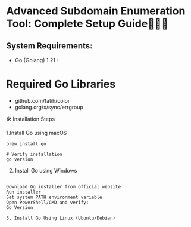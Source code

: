 # **Advanced Subdomain Enumeration Tool: Complete Setup Guide🕵️‍♂️🌐**

## System Requirements:

- Go (Golang) 1.21+



# Required Go Libraries

- github.com/fatih/color
- golang.org/x/sync/errgroup

🛠 Installation Steps

1.Install Go using macOS





``` # Using Homebrew
brew install go

# Verify installation
go version
```

2. Install Go using Windows
``` 

Download Go installer from official website
Run installer
Set system PATH environment variable
Open PowerShell/CMD and verify:
Go Version

3. Install Go Using Linux (Ubuntu/Debian)
```










